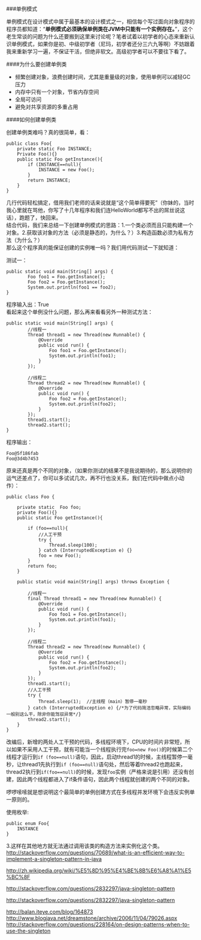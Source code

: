 ###单例模式

单例模式在设计模式中属于最基本的设计模式之一，相信每个写过面向对象程序的程序员都知道：“**单例模式必须确保单例类在JVM中只能有一个实例存在。**”，这个老生常谈的问题为什么还要搬到这里来讨论呢？笔者试着以初学者的心态来重新认识单例模式，如果你是初、中级初学者（尼玛，初学者还分三六九等啊）不妨跟着我来重新学习一遍，不保证干活，但绝非软文。高级初学者可以不要往下看了。  

####为什么要创建单例类
+ 频繁创建对象，浪费创建时间，尤其是重量级的对象，使用单例可以减轻GC压力
+ 内存中只有一个对象，节省内存空间  
+ 全局可访问
+ 避免对共享资源的多重占用

####如何创建单例类

创建单例类难吗？真的很简单，看：  

    public class Foo{
        private static Foo INSTANCE;
        Private Foo(){}
        public static Foo getInstance(){
            if (INSTANCE==null){
                INSTANCE = new Foo();
            }
            return INSTANCE;
        }
    }

几行代码轻松搞定，借用我们老师的话来说就是“这个简单得要死”（你妹的，当时我心里就在骂他，你写了十几年程序和我们连HelloWorld都写不出的屌丝说这话），跑题了，快回来。  
结合代码，我们来总结一下创建单例模式的思路：1.一个类必须而且只能构建一个对象。2.获取该对象的方法（必须是静态的，为什么？）3.构造函数必须为私有方法（为什么？）  
那么这个程序真的能保证创建的实例唯一吗？我们用代码测试一下就知道：  

测试一：  

    public static void main(String[] args) {
    		Foo foo1 = Foo.getInstance();
    		Foo foo2 = Foo.getInstance();
    		System.out.println(foo1 == foo2);
    }

程序输入出：True  
看起来这个单例没什么问题，那么再来看看另外一种测试方法：  

    public static void main(String[] args) {
    		//线程一
    		Thread thread1 = new Thread(new Runnable() {
    			@Override
    			public void run() {	
    				Foo foo1 = Foo.getInstance();
    				System.out.println(foo1);
    			}
    		});
    		
    		//线程二
    		Thread thread2 = new Thread(new Runnable() {
    			@Override
    			public void run() {
    				Foo foo2 = Foo.getInstance();
    				System.out.println(foo2);
    			}
    		});
    		thread1.start();
    		thread2.start();
    }

程序输出：  

    Foo@5f186fab
    Foo@3d4b7453
原来还真是两个不同的对象，（如果你测试的结果不是我说期待的，那么说明你的运气还差点了，你可以多试试几次，再不行也没关系，我们在代码中做点小动作）：  

    public class Foo {
    	
    	private static  Foo foo;
    	private Foo(){}
    	public static Foo getInstance(){
    		
    		if (foo==null){
    			//人工干预
    			try {
    				Thread.sleep(100);
    			} catch (InterruptedException e) {}
    			foo = new Foo();
    		}
    		return foo;
    	}
    	
    	public static void main(String[] args) throws Exception {
    		
    		//线程一
    		final Thread thread1 = new Thread(new Runnable() {
    			@Override
    			public void run() {	
    				Foo foo1 = Foo.getInstance();
    				System.out.println(foo1);
    			}
    		});
    		
    		//线程二
    		Thread thread2 = new Thread(new Runnable() {
    			@Override
    			public void run() {
    				Foo foo2 = Foo.getInstance();
    				System.out.println(foo2);
    			}
    		});
    		thread1.start();
    		//人工干预
    		try {
    			Thread.sleep(1);  //主线程（main）暂停一毫秒
    		} catch (InterruptedException e) {/*为了代码简洁忽略异常，实际编码一般别这么干，除非你能驾驭异常*/}
    		thread2.start();
    	}
    }

改编后，新增的两处人工干预的代码，多线程环境下，CPU的时间片非常短，所以如果不采用人工干预，就有可能当一个线程执行完`foo=new Foo()`的时候第二个线程才运行到`if (foo==null)`语句，因此，启动thread1的时候，主线程暂停一毫秒，让thread1先执行到`if (foo==null)`语句处，然后等着thread2也跑起来，thread2执行到`if(foo==null)`的时候，发现`foo`实例（严格来说是引用）还没有创建，因此两个线程都进入了if条件语句，因此两个线程就创建的两个不同的对象。  

啰啰嗦嗦就是想说明这个最简单的单例创建方式在多线程并发环境下会违反实例单一原则的。









使用枚举:  

    public enum Foo{
        INSTANCE
    }



3.这样在其他地方就无法通过调用该类的构造方法来实例化这个类。
http://stackoverflow.com/questions/70689/what-is-an-efficient-way-to-implement-a-singleton-pattern-in-java

http://zh.wikipedia.org/wiki/%E5%8D%95%E4%BE%8B%E6%A8%A1%E5%BC%8F

http://stackoverflow.com/questions/2832297/java-singleton-pattern

http://stackoverflow.com/questions/2832297/java-singleton-pattern

http://balan.iteye.com/blog/164873
http://www.blogjava.net/dreamstone/archive/2006/11/04/79026.aspx
http://stackoverflow.com/questions/228164/on-design-patterns-when-to-use-the-singleton
